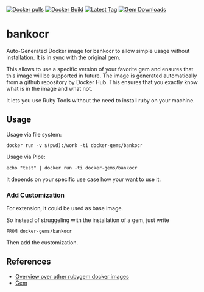 [![Docker pulls](https://img.shields.io/docker/pulls/rubygem/bankocr.svg)](https://hub.docker.com/r/rubygem/bankocr/)
[![Docker Build](https://img.shields.io/docker/automated/rubygem/bankocr.svg)](https://hub.docker.com/r/rubygem/bankocr/)
[![Latest Tag](https://img.shields.io/github/tag/docker-rubygem/bankocr.svg)](https://hub.docker.com/r/rubygem/bankocr/)
[![Gem Downloads](https://img.shields.io/gem/dt/bankocr.svg)](https://rubygems.org/gems/bankocr/)
# bankocr

Auto-Generated Docker image for bankocr to allow simple usage without installation.
It is in sync with the original gem.

This allows to use a specific version of your favorite gem and ensures that this image will be supported in future.
The image is generated automatically from a github repository by Docker Hub.
This ensures that you exactly know what is in the image and what not.

It lets you use Ruby Tools without the need to install ruby on your machine.

## Usage

Usage via file system:

`docker run -v $(pwd):/work -ti docker-gems/bankocr`

Usage via Pipe:

`echo "test" | docker run -ti docker-gems/bankocr`

It depends on your specific use case how your want to use it.

### Add Customization

For extension, it could be used as base image.

So instead of struggeling with the installation of a gem, just write

`FROM docker-gems/bankocr`

Then add the customization.

## References

 - [Overview over other rubygem docker images](https://github.com/thinkbot/docker-rubygem)
 - [Gem](https://rubygems.org/gems/bankocr/)
